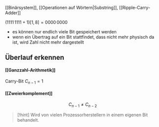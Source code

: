 [[Binärsystem]], [[Operationen auf Wörtern|Substring]], [[Ripple-Carry-Adder]]

$(1111\, 1111 + 1)[1, 8] = 0000\,0000$

- es können nur endlich viele Bit gespeichert werden
- wenn ein Übertrag auf ein Bit stattfindet, dass nicht mehr physisch da ist, wird Zahl nicht mehr dargestellt

## Überlauf erkennen
#### [[Ganzzahl-Arithmetik]]
Carry-Bit $C_{n - 1} = 1$


#### [[Zweierkomplement]]
$$C_{n-1} \neq C_{n-2}$$

> [!hint] Wird von vielen Prozessorherstellern in einem eigenen Bit behandelt.


